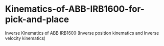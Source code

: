 # Kinematics-of-ABB-IRB1600-for-pick-and-place
Inverse Kinematics of ABB IRB1600 (Inverse position kinematics and Inverse velocity kinematics)
